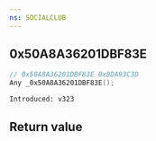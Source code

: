 ```yaml
---
ns: SOCIALCLUB
---
```

## 0x50A8A36201DBF83E

```c
// 0x50A8A36201DBF83E 0x8DA93C3D
Any _0x50A8A36201DBF83E();
```

```
Introduced: v323
```


## Return value
